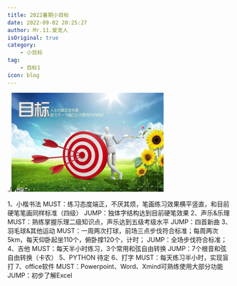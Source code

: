 ```yaml
---
title: 2022暑期小目标
date: 2022-09-02 20:25:27
author: Mr.11.爱宠人
isOriginal: true
category:
    - 小目标
tag:
    - 目标1
icon: blog
---
```




./<img src="summerholiday2022.assets/image-20220906191849001.png" alt="image-20220906191849001" style="zoom:50%;" />

1、小楷书法 
MUST：练习态度端正，不厌其烦，笔画练习效果横平竖直，和目前硬笔笔画同样标准（四级）
JUMP：独体字结构达到目前硬笔效果
2、声乐&乐理
MUST：熟练掌握乐理二级知识点，声乐达到五级考级水平
JUMP：四首新曲
3、羽毛球&其他运动
MUST：一周两次打球，前场三点步伐符合标准；每周两次5km，每天仰卧起坐110个，俯卧撑120个，计时；
JUMP：全场步伐符合标准；
4、吉他
MUST：每天半小时练习，3个常用和弦自由转换
JUMP：7个根音和弦自由转换（卡农）
5、PYTHON
待定
6、打字
MUST：每天练习半小时，实现盲打
7、office软件
MUST：Powerpoint、Word、Xmind可熟练使用大部分功能
JUMP：初步了解Excel